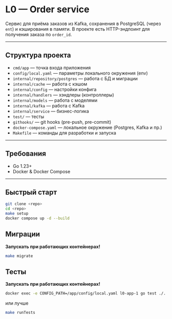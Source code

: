 # L0 — Order service
Сервис для приёма заказов из Kafka, сохранения в PostgreSQL (через `ent`) и кэширования в памяти.
В проекте есть HTTP-эндпоинт для получения заказа по `order_id`.

---

## Структура проекта

- `cmd/app` — точка входа приложения
- `config/local.yaml` — параметры локального окружения (env)
- `internal/repository/postgres` — работа с БД и миграции
- `internal/cache` — работа с кэшом
- `internal/config` — настройки конфига
- `internal/handlers` — хэндлеры (контроллеры)
- `internal/models` — работа с моделями
- `internal/kafka` — работа с Kafka
- `internal/service` — бизнес-логика
- `test/` — тесты
- `githooks/` — git hooks (pre-push, pre-commit)
- `docker-compose.yaml` — локальное окружение (Postgres, Kafka и пр.)
- `Makefile` — команды для разработки и запуска

---

## Требования

- Go 1.23+
- Docker & Docker Compose

---

## Быстрый старт

```bash
git clone <repo>
cd <repo>
make setup
docker compose up -d --build
```

## Миграции

**Запускать при работающих контейнерах!**
```bash
make migrate
```

## Тесты

**Запускать при работающих контейнерах!**
```bash
docker exec -e CONFIG_PATH=/app/config/local.yaml l0-app-1 go test ./...
```
или лучше
```bash
make runTests
```